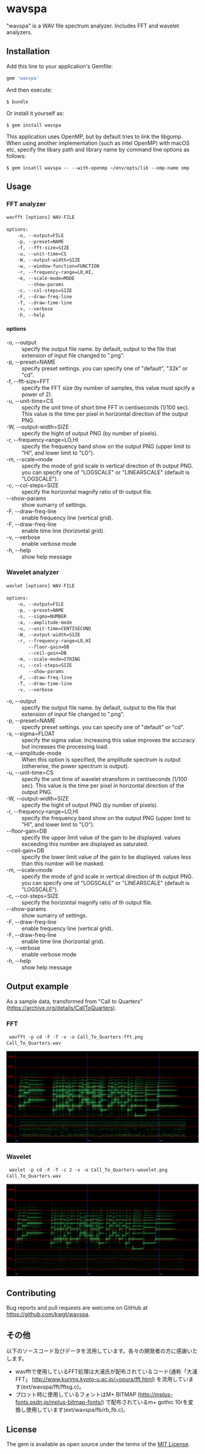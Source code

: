 # wavspa

"wavspa" is a WAV file spectrum analyzer. Includes FFT and wavelet analyzers. 

## Installation

Add this line to your application's Gemfile:

```ruby
gem 'wavspa'
```

And then execute:

    $ bundle

Or install it yourself as:

    $ gem install wavspa

This application uses OpenMP, but by default tries to link the libgomp. When using another implementation (such as intel OpenMP) with macOS etc, specify the libary path and library name by command line options as follows:

    $ gem insatll wavspa -- --with-openmp ~/env/opts/lib --omp-name omp

## Usage

### FFT analyzer

```
wavfft [options] WAV-FILE

options:
    -o, --output=FILE
    -p, --preset=NAME
    -f, --fft-size=SIZE
    -u, --unit-time=CS
    -W, --output-width=SIZE
    -w, --window-function=FUNCTION
    -r, --frequency-range=LO,HI,
    -m, --scale-mode=MODE
        --show-params
    -c, --col-steps=SIZE
    -F, --draw-freq-line
    -T, --draw-time-line
    -v, --verbose
    -h, --help
```

#### options

<dl>
  <dt>-o, --output</dt>
  <dd>specify the output file name. by default, output to the file that extension of input file changed to ".png".</dd>

  <dt>-p, --preset=NAME</dt>
  <dd>specify preset settings. you can specify one of "default", "32k" or "cd".</dd>

  <dt>-f, --fft-size=FFT</dt>
  <dd>specify the FFT size (by number of samples, this value must spcify a power of 2).</dd>

  <dt>-u, --unit-time=CS</dt>
  <dd>specify the unit time of short time FFT in centiseconds (1/100 sec). This value is the time per pixel in horizontal direction of the output PNG.</dt>

  <dt>-W, --output-width=SIZE</dt>
  <dd>specify the hight of output PNG (by number of pixels).</dd>

  <dt>-r, --frequency-range=LO,HI</dt>
  <dd>specify the frequency band show on the output PNG (upper limit to "HI", and lower limit to "LO").<dd>

  <dt>-m, --scale=mode</dt>
  <dd>specify the mode of grid scale in vertical direction of th output PNG. you can specify one of "LOGSCALE" or "LINEARSCALE" (default is "LOGSCALE").</dd>

  <dt>-c, --col-steps=SIZE</dt>
  <dd>specify the horizontal magnify ratio of th output file.</dd>

  <dt>--show-params</dt>
  <dd>show sumarry of settings.</dd>

  <dt>-F, --draw-freq-line</dt>
  <dd>enable frequency line (vertical grid).</dd>

  <dt>-F, --draw-freq-line</dt>
  <dd>enable time line (horizontal grid).</dd>

   <dt>-v, --verbose</dt>
   <dd>enable verbose mode</dd>

   <dt>-h, --help</dt>
   <dd>show help message</dd>
</dl>

### Wavelet analyzer

```
wavlet [options] WAV-FILE

options:
    -o, --output=FILE
    -p, --preset=NAME
    -s, --sigma=NUMBER
    -a, --amplitude-mode
    -u, --unit-time=CENTISECOND
    -W, --output-width=SIZE
    -r, --frequency-range=LO,HI
        --floor-gain=DB
        --ceil-gain=DB
    -m, --scale-mode=STRING
    -c, --col-steps=SIZE
        --show-params
    -F, --draw-freq-line
    -T, --draw-time-line
    -v, --verbose
```

<dl>
  <dt>-o, --output</dt>
  <dd>specify the output file name. by default, output to the file that extension of input file changed to ".png".</dd>

  <dt>-p, --preset=NAME</dt>
  <dd>specify preset settings. you can specify one of "default" or "cd".</dd>

  <dt>-s, --sigma=FLOAT</dt>
  <dd>specify the sigma value. Increasing this value improves the accuracy but increases the processing load.</dd>

  <dt>-a, --amplitude-mode</dt>
  <dd>When this option is specified, the amplitude spectrum is output (otherwise, the power spectrum is output).</dd>

  <dt>-u, --unit-time=CS</dt>
  <dd>specify the unit time of wavelet stransform in centiseconds (1/100 sec). This value is the time per pixel in horizontal direction of the output PNG.</dt>

  <dt>-W, --output-width=SIZE</dt>
  <dd>specify the hight of output PNG (by number of pixels).</dd>

  <dt>-r, --frequency-range=LO,HI</dt>
  <dd>specify the frequency band show on the output PNG (upper limit to "HI", and lower limit to "LO").<dd>

  <dt>--floor-gain=DB</dt>
  <dd>specify the upper limit value of the gain to be displayed. values exceeding this number are displayed as saturated.</dd>

  <dt>--ceil-gain=DB</dt>
  <dd>specify the lower limit value of the gain to be displayed. values less than this number will be masked.</dd>

  <dt>-m, --scale=mode</dt>
  <dd>specify the mode of grid scale in vertical direction of th output PNG. you can specify one of "LOGSCALE" or "LINEARSCALE" (default is "LOGSCALE").</dd>

  <dt>-c, --col-steps=SIZE</dt>
  <dd>specify the horizontal magnify ratio of th output file.</dd>

  <dt>--show-params</dt>
  <dd>show sumarry of settings.</dd>

  <dt>-F, --draw-freq-line</dt>
  <dd>enable frequency line (vertical grid).</dd>

  <dt>-F, --draw-freq-line</dt>
  <dd>enable time line (horizontal grid).</dd>

   <dt>-v, --verbose</dt>
   <dd>enable verbose mode</dd>

   <dt>-h, --help</dt>
   <dd>show help message</dd>
</dl>

## Output example
As a sample data, transformed from "Call to Quarters" (https://archive.org/details/CallToQuarters).

### FFT
```
 wavfft -p cd -F -T -v -o Call_To_Quarters-fft.png Call_To_Quarters.wav
```

![FFT result](example/Call_To_Quarters-fft.png)


### Wavelet
```
 wavlet -p cd -F -T -c 2 -v -o Call_To_Quarters-wavelet.png Call_To_Quarters.wav
```

![wavelet result](example/Call_To_Quarters-wavelet.png)


## Contributing

Bug reports and pull requests are welcome on GitHub at https://github.com/kwgt/wavspa.

## その他
以下のソースコード及びデータを流用しています。各々の開発者の方に感謝いたします。

* wavfftで使用しているFFT処理は大浦氏が配布されているコード(通称「大浦FFT」 http://www.kurims.kyoto-u.ac.jp/~ooura/fft.html) を流用しています(ext/wavspa/fft/fftsg.c)。
* プロット時に使用しているフォントはM+ BITMAP (http://mplus-fonts.osdn.jp/mplus-bitmap-fonts/) で配布されているm+ gothic 10rを変換し使用しています(ext/wavspa/fb/rb_fb.c)。

## License

The gem is available as open source under the terms of the [MIT License](https://opensource.org/licenses/MIT).
